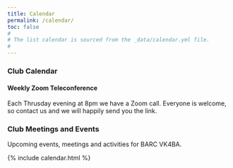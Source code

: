 ```yaml
---
title: Calendar
permalink: /calendar/
toc: false
#
# The list calendar is sourced from the _data/calendar.yml file.
#
---
```


### Club Calendar

#### Weekly Zoom Teleconference

Each Thrusday evening at 8pm we have a Zoom call. Everyone is welcome, so
contact us and we will happily send you the link.

### Club Meetings and Events

Upcoming events, meetings and activities for BARC VK4BA.

{% include calendar.html %}
